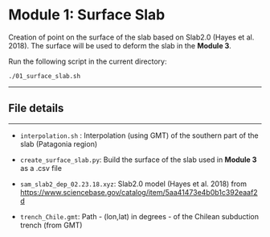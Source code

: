 # Module 1: Surface Slab

Creation of point on the surface of the slab based on Slab2.0 (Hayes et al. 2018).
The surface will be used to deform the slab in the **Module 3**.

Run the following script in the current directory:

```
./01_surface_slab.sh
```

---

## File details
---

- `interpolation.sh` : Interpolation (using GMT) of the southern part of the slab (Patagonia region)

- `create_surface_slab.py`: Build the surface of the slab used in **Module 3** as a .csv file

- `sam_slab2_dep_02.23.18.xyz`: Slab2.0 model (Hayes et al. 2018) from https://www.sciencebase.gov/catalog/item/5aa41473e4b0b1c392eaaf2d

- `trench_Chile.gmt`: Path - (lon,lat) in degrees - of the Chilean subduction trench (from GMT)
